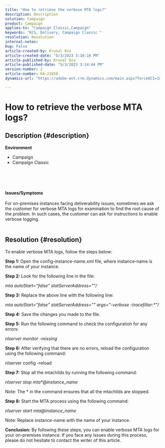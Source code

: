 ```yaml
---
title: "How to retrieve the verbose MTA logs?"
description: Description
solution: Campaign
product: Campaign
applies-to: "Campaign Classic,Campaign"
keywords: "KCS, Delivery, Campaign Classic "
resolution: Resolution
internal-notes: 
bug: False
article-created-by: Krunal Oza
article-created-date: "5/3/2023 3:10:10 PM"
article-published-by: Krunal Oza
article-published-date: "5/3/2023 3:14:44 PM"
version-number: 2
article-number: KA-21659
dynamics-url: "https://adobe-ent.crm.dynamics.com/main.aspx?forceUCI=1&pagetype=entityrecord&etn=knowledgearticle&id=5b313496-c4e9-ed11-a7c6-6045bd006b4b"

---
```

# How to retrieve the verbose MTA logs?

## Description {#description}

<b>Environment</b>
- Campaign
- Campaign Classic

<br><br> <br><br><b>Issues/Symptoms</b><br><br>For on-premises instances facing deliverability issues, sometimes we ask the customer for verbose MTA logs for examination to find the root cause of the problem. In such cases, the customer can ask for instructions to enable verbose logging.
<br> <br>

## Resolution {#resolution}


To enable verbose MTA logs, follow the steps below:

<b>Step 1:</b>
Open the config-instance-name.xml file, where instance-name is the name of your instance.

<b>Step 2:</b>
Look for the following line in the file:

*mta autoStart="false" statServerAddress=""/*

<b>Step 3:</b>
Replace the above line with the following line:

*mta autoStart="false" statServerAddress="" args="-verbose -tracefilter:\*"/*

<b>Step 4:</b>
Save the changes you made to the file.

<b>Step 5:</b>
Run the following command to check the configuration for any errors:

*nlserver monitor -missing*

<b>Step 6:</b>
After verifying that there are no errors, reload the configuration using the following command:

nlserver config -reload

<b>Step 7:</b>
Stop all the mtachilds by running the following command:

*nlserver stop mta\*@instance_name*

Note: The \* in the command ensures that all the mtachilds are stopped.

<b>Step 8:</b>
Start the MTA process using the following command:

*nlserver start mta@instance_name*

Note: Replace instance-name with the name of your instance.

<b>Conclusion:</b>
By following these steps, you can enable verbose MTA logs for your on-premises instance. If you face any issues during this process, please do not hesitate to contact the writer of this article.

